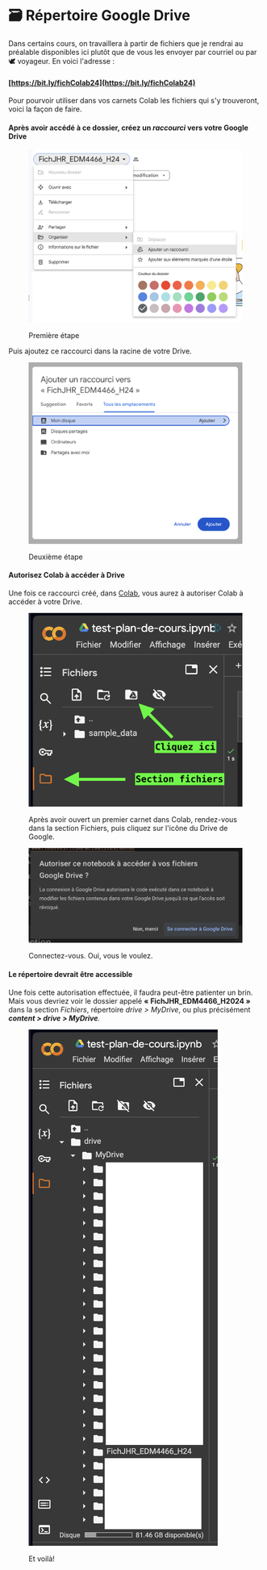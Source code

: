 # 🗃 Répertoire Google Drive

Dans certains cours, on travaillera à partir de fichiers que je rendrai au préalable disponibles ici plutôt que de vous les envoyer par courriel ou par 🕊️ voyageur. En voici l'adresse :

#### [https://bit.ly/fichColab24](https://bit.ly/fichColab24)

Pour pourvoir utiliser dans vos carnets Colab les fichiers qui s'y trouveront, voici la façon de faire.

#### Après avoir accédé à ce dossier, créez un _raccourci_ vers votre Google Drive

<figure><img src="../.gitbook/assets/raccDrive1-24.png" alt=""><figcaption><p>Première étape</p></figcaption></figure>

Puis ajoutez ce raccourci dans la racine de votre Drive.

<figure><img src="../.gitbook/assets/raccDrive2-24.png" alt=""><figcaption><p>Deuxième étape</p></figcaption></figure>

#### Autorisez Colab à accéder à Drive

Une fois ce raccourci créé, dans [Colab](https://colab.research.google.com), vous aurez à autoriser Colab à accéder à votre Drive.

<figure><img src="../.gitbook/assets/colab24-1.png" alt=""><figcaption><p>Après avoir ouvert un premier carnet dans Colab, rendez-vous dans la section Fichiers, puis cliquez sur l'icône du Drive de Google.</p></figcaption></figure>

<figure><img src="../.gitbook/assets/colab24-2.png" alt=""><figcaption><p>Connectez-vous. Oui, vous le voulez.</p></figcaption></figure>

#### Le répertoire devrait être accessible

Une fois cette autorisation effectuée, il faudra peut-être patienter un brin. Mais vous devriez voir le dossier appelé **« FichJHR\_EDM4466\_H2024 »** dans la section _Fichiers_, répertoire _drive > MyDrive_, ou plus précisément _**content > drive > MyDrive**._

<figure><img src="../.gitbook/assets/colab24-3.png" alt=""><figcaption><p>Et voilà!</p></figcaption></figure>
